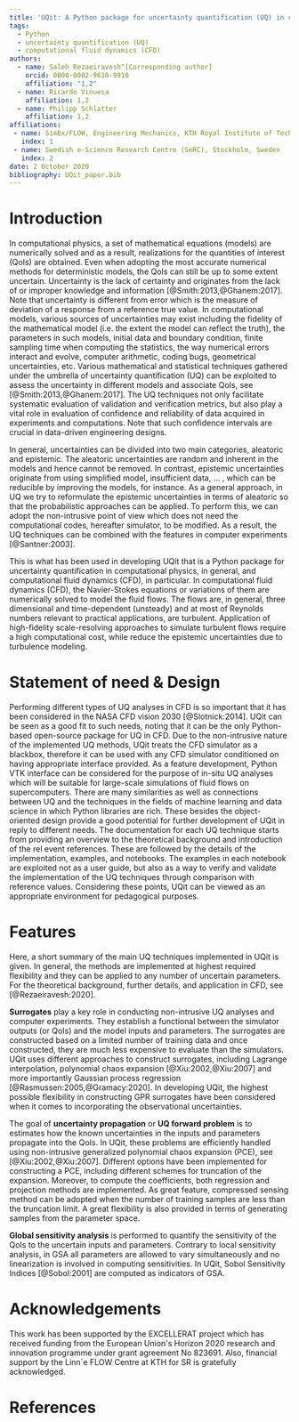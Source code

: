 ```yaml
---
title: 'UQit: A Python package for uncertainty quantification (UQ) in computational fluid dynamics (CFD)'
tags:
  - Python
  - uncertainty quantification (UQ)
  - computational fluid dynamics (CFD)
authors:
  - name: Saleh Rezaeiravesh^[Corresponding author]
    orcid: 0000-0002-9610-9910
    affiliation: "1,2" 
  - name: Ricardo Vinuesa
    affiliation: 1,2
  - name: Philipp Schlatter
    affiliation: 1,2
affiliations:
 - name: SimEx/FLOW, Engineering Mechanics, KTH Royal Institute of Technology, Stockholm, Sweden
   index: 1
 - name: Swedish e-Science Research Centre (SeRC), Stockholm, Sweden
   index: 2
date: 2 October 2020
bibliography: UQit_paper.bib
---
```



# Introduction

In computational physics, a set of mathematical equations (models) are numerically solved and as a result, realizations for the quantities of interest (QoIs) are obtained. 
Even when adopting the most accurate numerical methods for deterministic models, the QoIs can still be up to some extent uncertain. 
Uncertainty is the lack of certainty and originates from the lack of or improper knowledge and information [@Smith:2013,@Ghanem:2017].
Note that uncertainty is different from error which is the measure of deviation of a response from a reference true value. 
In computational models, various sources of uncertainties may exist including the fidelity of the mathematical model (i.e. the extent the model can reflect the truth), the parameters in such models, initial data and boundary condition, finite sampling time when computing the statistics, the way numerical errors interact and evolve, computer arithmetic, coding bugs, geometrical uncertainties, etc. 
Various mathematical and statistical techniques gathered under the umbrella of uncertainty quantification (UQ) can be exploited to assess the uncertainty in different models and associate QoIs, see [@Smith:2013,@Ghanem:2017]. 
The UQ techniques not only facilitate systematic evaluation of validation and verification metrics, but also play a vital role in evaluation of confidence and reliability of data acquired in experiments and computations. 
Note that such confidence intervals are crucial in data-driven engineering designs. 

In general, uncertainties can be divided into two main categories, aleatoric and epistemic. 
The aleatoric uncertainties are random and inherent in the models and hence cannot be removed.
In contrast, epistemic uncertainties originate from using simplified model, insufficient data, ... , which can be reducible by improving the models, for instance. 
As a general approach, in UQ we try to reformulate the epistemic uncertainties in terms of aleatoric so that the probabilistic approaches can be applied. 
To perform this, we can adopt the non-intrusive point of view which does not need the computational codes, hereafter simulator, to be modified.
As a result, the UQ techniques can be combined with the features in computer experiments [@Santner:2003].


This is what has been used in developing UQit that is a Python package for uncertainty quantification in computational physics, in general, and computational fluid dynamics (CFD), in particular. 
In computational fluid dynamics (CFD), the Navier-Stokes equations or variations of them are numerically solved to model the fluid flows. 
The flows are, in general, three dimensional and time-dependent (unsteady) and at most of Reynolds numbers relevant to practical applications, are turbulent. 
Application of high-fidelity scale-resolving approaches to simulate turbulent flows require a high computational cost, while reduce the epistemic uncertainties due to turbulence modeling. 



# Statement of need \& Design

Performing different types of UQ analyses in CFD is so important that it has been considered in the NASA CFD vision 2030 [@Slotnick:2014].
UQit can be seen as a good fit to such needs, noting that it can be the only Python-based open-source package for UQ in CFD.
Due to the non-intrusive nature of the implemented UQ methods, UQit treats the CFD simulator as a blackbox, therefore it can be used with any CFD simulator conditioned on having appropriate interface provided.
As a feature development, Python VTK interface can be considered for the purpose of in-situ UQ analyses which will be suitable for large-scale simulations of fluid flows on supercomputers.
There are many similarities as well as connections between UQ and the techniques in the fields of machine learning and data science in which Python libraries are rich. 
These besides the object-oriented design provide a good potential for further development of UQit in reply to different needs. 
The documentation for each UQ technique starts from providing an overview to the theoretical background and introduction of the rel event references. 
These are followed by the details of the implementation, examples, and notebooks.
The examples in each notebook are exploited not as a user guide, but also as a way to verify and validate the implementation of the UQ techniques through comparison with reference values. 
Considering these points, UQit can be viewed as an appropriate environment for pedagogical purposes.  


# Features

Here, a short summary of the main UQ techniques implemented in UQit is given. 
In general, the methods are implemented at highest required flexibility and they can be applied to any number of uncertain parameters. 
For the theoretical background, further details, and application in CFD, see [@Rezaeiravesh:2020].

**Surrogates** play a key role in conducting non-intrusive UQ analyses and computer experiments.
   They establish a functional between the simulator outputs (or QoIs) and the model inputs and parameters. 
   The surrogates are constructed based on a limited number of training data and once constructed, they are much less expensive to evaluate than the simulators. 
   UQit uses different approaches to construct surrogates, including Lagrange interpolation, polynomial chaos expansion [@Xiu:2002,@Xiu:2007] and more importantly Gaussian process regression [@Rasmussen:2005,@Gramacy:2020]. 
   In developing UQit, the highest possible flexibility in constructing GPR surrogates have been considered when it comes to incorporating the observational uncertainties.


The goal of **uncertainty propagation** or **UQ forward problem** is to estimates how the known uncertainties in the inputs and parameters propagate into the QoIs. 
    In UQit, these problems are efficiently handled using non-intrusive generalized polynomial chaos expansion (PCE), see [@Xiu:2002,@Xiu:2007]. 
    Different options have been implemented for constructing a PCE, including different schemes for truncation of the expansion.
    Moreover, to compute the coefficients, both regression and projection methods are implemented. 
    As great feature, compressed sensing method can be adopted when the number of training samples are less than the truncation limit. 
    A great flexibility is also provided in terms of generating samples from the parameter space.
    
    
**Global sensitivity analysis** is performed to quantify the sensitivity of the QoIs to the uncertain inputs and parameters. 
Contrary to local sensitivity analysis, in GSA all parameters are allowed to vary simultaneously and no linearization is involved in computing sensitivities. In UQit, Sobol Sensitivity Indices [@Sobol:2001] are computed as indicators of GSA. 


# Acknowledgements

This work has been supported by the EXCELLERAT project which has received funding from the European Union's Horizon 2020 research and innovation programme under grant agreement No 823691.
Also, financial support by the Linn\`e FLOW Centre at KTH for SR is gratefully acknowledged.


# References
